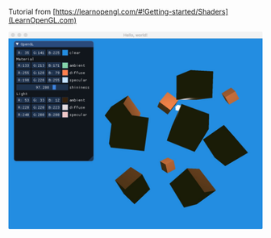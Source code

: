 
Tutorial from [https://learnopengl.com/#!Getting-started/Shaders](LearnOpenGL.com)

![Lit Colored Cubes](/screenshots/lit-cubes.jpg?raw=true)

